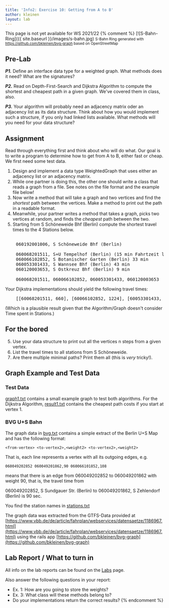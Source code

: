 ```yaml
---
title: 'Info2: Exercise 10: Getting from A to B'
author: kleinen
layout: lab
---
```

This page is not yet available for WS 2021/22
{% comment %}
[![S-Bahn-Ring]({{ site.baseurl }}/images/s-bahn.jpg)
<small class = "float-right">S-Bahn Ring generated with https://github.com/bkleinen/bvg-graph based on OpenStreetMap</small>



## Pre-Lab

***P1.*** Define an interface data type for a weighted graph. What methods does it need? What are the signatures?

***P2.*** Read on Depth-First-Search and Dijkstra Algorithm to compute the shortest and cheapest path in a given graph. We've covered them in class, also.

***P3.*** Your algorithm will probably need an adjacency matrix oder an adjacency list as its data structure. Think about how you would implement such a structure, if you only had linked lists available. What methods will you need for your data structure?

## Assignment

Read through everything first and think about who will do what. Our goal is to write a program to determine how to get from A to B, either fast or cheap. We first need some test data.

1. Design and implement a data type WeightedGraph that uses either an adjacency list or an adjacency matrix.
2. While one partner is doing this, the other one should write a class that reads a graph from a file. See notes on the file format and the example file below!
3. Now write a method that will take a graph and two vertices and find the *shortest* path between the vertices. Make a method to print out the path in a readable format.
4. Meanwhile, your partner writes a method that takes a graph, picks two vertices at random, and finds the *cheapest* path between the two.
5. Starting from S Schöneweide Bhf (Berlin) compute the shortest travel times to the 4 Stations below.
<pre>

    060192001006, S Schöneweide Bhf (Berlin)

    060068201511, S+U Tempelhof (Berlin) (15 min Fahrtzeit laut BVG)
    060066102852, S Botanischer Garten (Berlin) 33 min
    060053301433, S Wannsee Bhf (Berlin) 43 min
    060120003653, S Ostkreuz Bhf (Berlin) 9 min

    060068201511, 060066102852, 060053301433, 060120003653
</pre>

Your Dijkstra implementations should yield the following travel times:
<pre>
    [[60068201511, 660], [60066102852, 1224], [60053301433, 1950], [60120003653, 504]]
</pre>

(Which is a plausible result given that the Algorithm/Graph doesn't consider Time spent in Stations.)

## For the bored
5. Use your data structure to print out all the vertices n steps from a given vertex.
6. List the travel times to all stations from S Schöneweide.
7. Are there multiple minimal paths? Print them all (this is *very* tricky!).

## Graph Example and Test Data
### Test Data
[graph1.txt](../lab-10-data/graph1.txt) contains a small example graph to test both algorithms. For the Dijkstra Algorithm, [result1.txt](../lab-10-data/result1.txt) contains the cheapest path costs if you start at vertex 1.

### BVG U+S Bahn

The graph data in [bvg.txt](../lab-10-data/bvg.txt) contains a simple extract of the Berlin U+S Map and has the following format:

    <from-vertex> <to-vertex2>,<weight2> <to-vertex2>,<weight2>

That is, each line represents a vertex with all its outgoing edges, e.g.

    060049202852 060049201862,90 060066101852,108

means that there is an edge from 060049202852 to 060049201862 with weight 90, that is, the travel time from

060049202852, S Sundgauer Str. (Berlin) to 060049201862, S Zehlendorf (Berlin) is 90 sec.

You find the station names in [stations.txt](../lab-10-data/stations.txt)

The graph data was extracted from the GTFS-Data provided at [https://www.vbb.de/de/article/fahrplan/webservices/datensaetze/1186967.html](https://www.vbb.de/de/article/fahrplan/webservices/datensaetze/1186967.html) using the rails app [https://github.com/bkleinen/bvg-graph](https://github.com/bkleinen/bvg-graph)

## Lab Report / What to turn in
All info on the lab reports can be found on the [Labs](https://bkleinen.github.io/classes/ss2020/info2/labs/) page.

Also answer the following questions in your report:
* Ex. 1: How are you going to store the weights?
* Ex. 3: What class will these methods belong to?
* Do your implementations return the correct results?
{% endcomment %}
